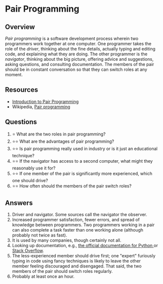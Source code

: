# Pair Programming
## Overview
*Pair programming* is a software development process wherein two programmers work together at one computer. One programmer takes the role of the *driver*, thinking about the fine details, actually typing and editing code, and explaining what they are doing. The other programmer is the *navigator*, thinking about the big picture, offering advice and suggestions, asking questions, and consulting documentation. The members of the pair should be in constant conversation so that they can switch roles at any moment.

## Resources
- [Introduction to Pair Programming](https://www.youtube.com/watch?v=rG_U12uqRhE)
- Wikipedia, [Pair programming](https://en.wikipedia.org/wiki/Pair_programming)

## Questions
1. :star: What are the two roles in pair programming?
1. :star::star: What are the advantages of pair programming?
1. :star::star: Is pair programming really used in industry or is it just an educational technique?
1. :star::star: If the navigator has access to a second computer, what might they reasonably use it for?
1. :star::star: If one member of the pair is significantly more experienced, which one should drive?
1. :star::star: How often should the members of the pair switch roles?

## Answers
1. Driver and navigator. Some sources call the navigator the observer.
1. Increased programmer satisfaction, fewer errors, and spread of knowledge between programmers. Two programmers working in a pair can also complete a task faster than one working alone (although probably not twice as fast).
1. It is used by many companies, though certainly not all.
1. Looking up documentation, e.g., [the official documentation for Python ](https://docs.python.org) or [Stack Overflow](https://stackoverflow.com/).
1. The less-experienced member should drive first; one "expert" furiously typing in code using fancy techniques is likely to leave the other member feeling discouraged and disengaged. That said, the two members of the pair should switch roles regularly.
1. Probably at least once an hour.
